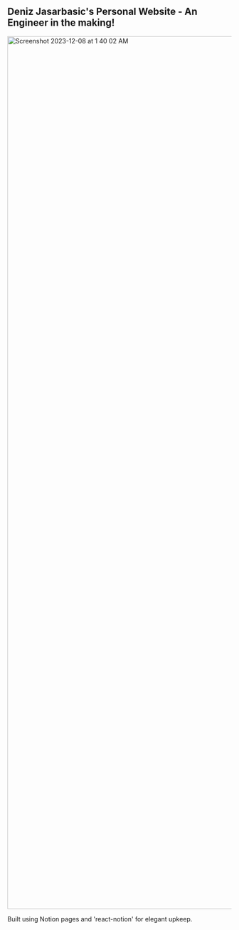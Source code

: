 ## Deniz Jasarbasic's Personal Website - An Engineer in the making!

<img width="1961" alt="Screenshot 2023-12-08 at 1 40 02 AM" src="https://github.com/Deniz-Jasa/Personal-Website/assets/46465622/d0677081-354f-48e5-970d-90a6f0c994d5">

Built using Notion pages and 'react-notion' for elegant upkeep.
